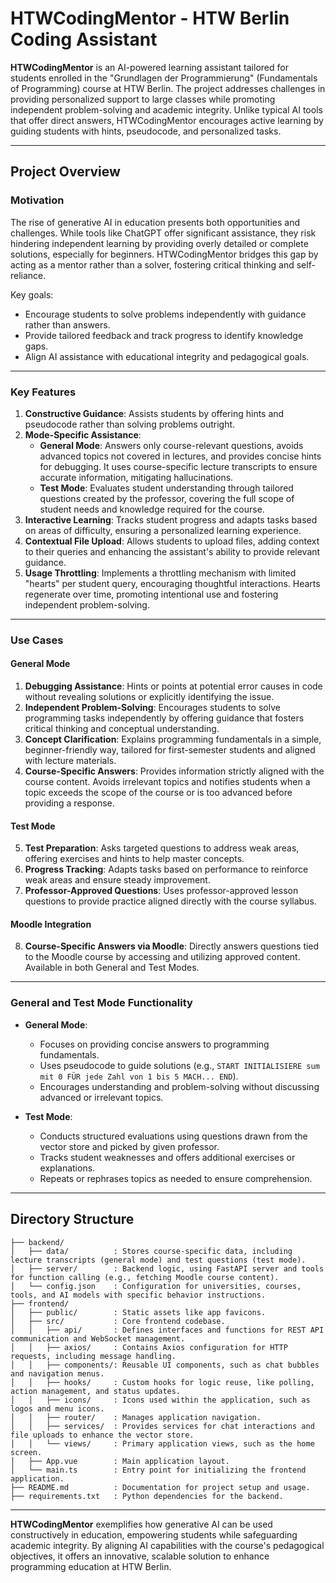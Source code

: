 # HTWCodingMentor - HTW Berlin Coding Assistant

**HTWCodingMentor** is an AI-powered learning assistant tailored for students enrolled in the "Grundlagen der Programmierung" (Fundamentals of Programming) course at HTW Berlin. The project addresses challenges in providing personalized support to large classes while promoting independent problem-solving and academic integrity. Unlike typical AI tools that offer direct answers, HTWCodingMentor encourages active learning by guiding students with hints, pseudocode, and personalized tasks.

---

## Project Overview

### Motivation
The rise of generative AI in education presents both opportunities and challenges. While tools like ChatGPT offer significant assistance, they risk hindering independent learning by providing overly detailed or complete solutions, especially for beginners. HTWCodingMentor bridges this gap by acting as a mentor rather than a solver, fostering critical thinking and self-reliance.

Key goals:
- Encourage students to solve problems independently with guidance rather than answers.
- Provide tailored feedback and track progress to identify knowledge gaps.
- Align AI assistance with educational integrity and pedagogical goals.

---

### Key Features
1. **Constructive Guidance**: Assists students by offering hints and pseudocode rather than solving problems outright.
2. **Mode-Specific Assistance**:  
   - **General Mode**: Answers only course-relevant questions, avoids advanced topics not covered in lectures, and provides concise hints for debugging. It uses course-specific lecture transcripts to ensure accurate information, mitigating hallucinations.  
   - **Test Mode**: Evaluates student understanding through tailored questions created by the professor, covering the full scope of student needs and knowledge required for the course.
3. **Interactive Learning**: Tracks student progress and adapts tasks based on areas of difficulty, ensuring a personalized learning experience.
4. **Contextual File Upload**: Allows students to upload files, adding context to their queries and enhancing the assistant's ability to provide relevant guidance.
5. **Usage Throttling**: Implements a throttling mechanism with limited "hearts" per student query, encouraging thoughtful interactions. Hearts regenerate over time, promoting intentional use and fostering independent problem-solving.

--- 

### Use Cases 

#### **General Mode**  
1. **Debugging Assistance**: Hints or points at potential error causes in code without revealing solutions or explicitly identifying the issue.  
2. **Independent Problem-Solving**: Encourages students to solve programming tasks independently by offering guidance that fosters critical thinking and conceptual understanding.  
3. **Concept Clarification**: Explains programming fundamentals in a simple, beginner-friendly way, tailored for first-semester students and aligned with lecture materials.  
4. **Course-Specific Answers**: Provides information strictly aligned with the course content. Avoids irrelevant topics and notifies students when a topic exceeds the scope of the course or is too advanced before providing a response.

#### **Test Mode**  
5. **Test Preparation**: Asks targeted questions to address weak areas, offering exercises and hints to help master concepts.  
6. **Progress Tracking**: Adapts tasks based on performance to reinforce weak areas and ensure steady improvement.  
7. **Professor-Approved Questions**: Uses professor-approved lesson questions to provide practice aligned directly with the course syllabus.  

#### **Moodle Integration**  
8. **Course-Specific Answers via Moodle**: Directly answers questions tied to the Moodle course by accessing and utilizing approved content. Available in both General and Test Modes.  

---

### General and Test Mode Functionality

- **General Mode**:
  - Focuses on providing concise answers to programming fundamentals.
  - Uses pseudocode to guide solutions (e.g., `START INITIALISIERE sum mit 0 FÜR jede Zahl von 1 bis 5 MACH... END`).
  - Encourages understanding and problem-solving without discussing advanced or irrelevant topics.

- **Test Mode**:
  - Conducts structured evaluations using questions drawn from the vector store and picked by given professor.
  - Tracks student weaknesses and offers additional exercises or explanations.
  - Repeats or rephrases topics as needed to ensure comprehension.

---

## Directory Structure

```plaintext
├── backend/
│   ├── data/          : Stores course-specific data, including lecture transcripts (general mode) and test questions (test mode).
│   ├── server/        : Backend logic, using FastAPI server and tools for function calling (e.g., fetching Moodle course content).
│   └── config.json    : Configuration for universities, courses, tools, and AI models with specific behavior instructions.
├── frontend/
│   ├── public/        : Static assets like app favicons.
│   ├── src/           : Core frontend codebase.
│   │   ├── api/       : Defines interfaces and functions for REST API communication and WebSocket management.
│   │   ├── axios/     : Contains Axios configuration for HTTP requests, including message handling.
│   │   ├── components/: Reusable UI components, such as chat bubbles and navigation menus.
│   │   ├── hooks/     : Custom hooks for logic reuse, like polling, action management, and status updates.
│   │   ├── icons/     : Icons used within the application, such as logos and menu icons.
│   │   ├── router/    : Manages application navigation.
│   │   ├── services/  : Provides services for chat interactions and file uploads to enhance the vector store.
│   │   └── views/     : Primary application views, such as the home screen.
│   ├── App.vue        : Main application layout.
│   └── main.ts        : Entry point for initializing the frontend application.
├── README.md          : Documentation for project setup and usage.
├── requirements.txt   : Python dependencies for the backend.
```

---

**HTWCodingMentor** exemplifies how generative AI can be used constructively in education, empowering students while safeguarding academic integrity. By aligning AI capabilities with the course's pedagogical objectives, it offers an innovative, scalable solution to enhance programming education at HTW Berlin.